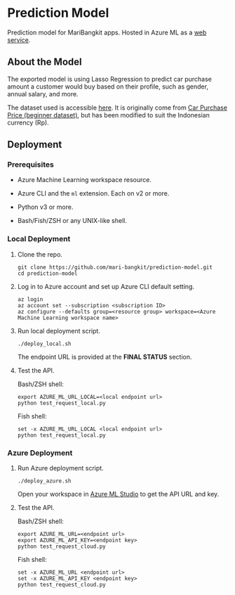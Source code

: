 # Prediction Model

Prediction model for MariBangkit apps. Hosted in Azure ML as a [web service](https://maribangkit.eastus.inference.ml.azure.com/score).

## About the Model

The exported model is using Lasso Regression to predict car purchase amount a customer would buy based on their profile, such as gender, annual salary, and more.

The dataset used is accessible [here](https://raw.githubusercontent.com/mari-bangkit/dataset/main/otomotic_id.csv). It is originally come from [Car Purchase Price (beginner dataset)](https://www.kaggle.com/datasets/yashk07/car-purchase-price-beginner-dataset), but has been modified to suit the Indonesian currency (Rp).

## Deployment

### Prerequisites

- Azure Machine Learning workspace resource.

- Azure CLI and the `ml` extension. Each on v2 or more.

- Python v3 or more.

- Bash/Fish/ZSH or any UNIX-like shell.

### Local Deployment

1. Clone the repo.

    ```
    git clone https://github.com/mari-bangkit/prediction-model.git
    cd prediction-model
    ```

1. Log in to Azure account and set up Azure CLI default setting.

    ```
    az login
    az account set --subscription <subscription ID>
    az configure --defaults group=<resource group> workspace=<Azure Machine Learning workspace name>
    ```

1. Run local deployment script.

    ```
    ./deploy_local.sh
    ```

    The endpoint URL is provided at the **FINAL STATUS** section.

1. Test the API.

    Bash/ZSH shell:

    ```
    export AZURE_ML_URL_LOCAL=<local endpoint url>
    python test_request_local.py
    ```

    Fish shell:

    ```
    set -x AZURE_ML_URL_LOCAL <local endpoint url>
    python test_request_local.py
    ```

### Azure Deployment

1. Run Azure deployment script.

    ```
    ./deploy_azure.sh
    ```

    Open your workspace in [Azure ML Studio](https://ml.azure.com) to get the API URL and key.

1. Test the API.

    Bash/ZSH shell:

    ```
    export AZURE_ML_URL=<endpoint url>
    export AZURE_ML_API_KEY=<endpoint key>
    python test_request_cloud.py
    ```

    Fish shell:

    ```
    set -x AZURE_ML_URL <endpoint url>
    set -x AZURE_ML_API_KEY <endpoint key>
    python test_request_cloud.py
    ```
